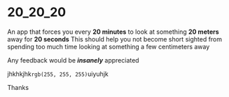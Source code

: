 # 20_20_20

An app that forces you every **20 minutes** to look at something **20 meters** away for **20 seconds**
This should help you not become short sighted from spending too much time looking at something a few centimeters away

Any feedback would be ***insanely*** appreciated

jhkhkjhk`rgb(255, 255, 255)`uiyuhjk

Thanks
